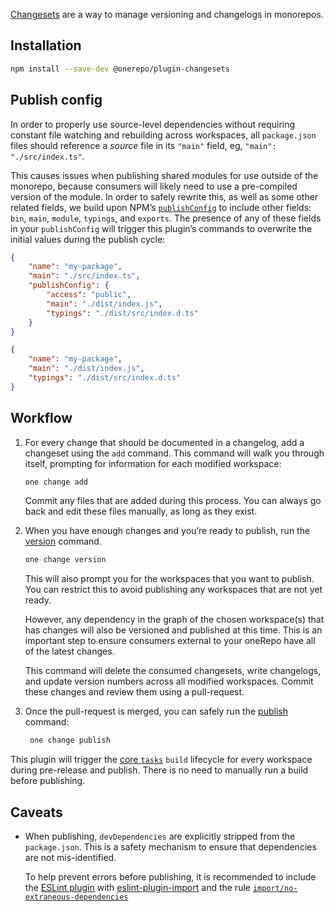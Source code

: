 [Changesets](https://github.com/changesets/changesets) are a way to manage versioning and changelogs in monorepos.

## Installation

```sh
npm install --save-dev @onerepo/plugin-changesets
```

<!-- start-install-typedoc -->
<!-- end-install-typedoc -->

## Publish config

In order to properly use source-level dependencies without requiring constant file watching and rebuilding across workspaces, all `package.json` files should reference a _source_ file in its `"main"` field, eg, `"main": "./src/index.ts"`.

This causes issues when publishing shared modules for use outside of the monorepo, because consumers will likely need to use a pre-compiled version of the module. In order to safely rewrite this, as well as some other related fields, we build upon NPM’s [`publishConfig`](https://docs.npmjs.com/cli/v9/configuring-npm/package-json#publishconfig) to include other fields: `bin`, `main`, `module`, `typings`, and `exports`. The presence of any of these fields in your `publishConfig` will trigger this plugin’s commands to overwrite the initial values during the publish cycle:

<div class="grid grid-cols-2 gap-4">

```json title="source package.json"
{
	"name": "my-package",
	"main": "./src/index.ts",
	"publishConfig": {
		"access": "public",
		"main": "./dist/index.js",
		"typings": "./dist/src/index.d.ts"
	}
}
```

```json title="published package.json"
{
	"name": "my-package",
	"main": "./dist/index.js",
	"typings": "./dist/src/index.d.ts"
}
```

</div>

## Workflow

1. For every change that should be documented in a changelog, add a changeset using the `add` command. This command will walk you through itself, prompting for information for each modified workspace:

   ```sh
   one change add
   ```

   Commit any files that are added during this process. You can always go back and edit these files manually, as long as they exist.

1. When you have enough changes and you’re ready to publish, run the [version](#one-changesets-version) command.

   ```sh
   one change version
   ```

   This will also prompt you for the workspaces that you want to publish. You can restrict this to avoid publishing any workspaces that are not yet ready.

   However, any dependency in the graph of the chosen workspace(s) that has changes will also be versioned and published at this time. This is an important step to ensure consumers external to your oneRepo have all of the latest changes.

   This command will delete the consumed changesets, write changelogs, and update version numbers across all modified workspaces. Commit these changes and review them using a pull-request.

1. Once the pull-request is merged, you can safely run the [publish](#one-changesets-publish) command:

   ```sh
    one change publish
   ```

<aside>

This plugin will trigger the [core `tasks`](https://onerepo.tools/docs/core/tasks/) `build` lifecycle for every workspace during pre-release and publish. There is no need to manually run a build before publishing.

</aside>

## Caveats

- When publishing, `devDependencies` are explicitly stripped from the `package.json`. This is a safety mechanism to ensure that dependencies are not mis-identified.

  To help prevent errors before publishing, it is recommended to include the [ESLint plugin](/plugins/eslint/) with [eslint-plugin-import](https://github.com/import-js/eslint-plugin-import/blob/main/README.md) and the rule [`import/no-extraneous-dependencies`](https://github.com/import-js/eslint-plugin-import/blob/main/docs/rules/no-extraneous-dependencies.md)
